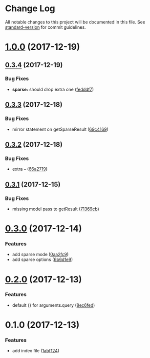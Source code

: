 # Change Log

All notable changes to this project will be documented in this file. See [standard-version](https://github.com/conventional-changelog/standard-version) for commit guidelines.

<a name="1.0.0"></a>
# [1.0.0](https://github.com/yidinghan/mongoose-paging/compare/v0.3.4...v1.0.0) (2017-12-19)



<a name="0.3.4"></a>
## [0.3.4](https://github.com/yidinghan/mongoose-paging/compare/v0.3.3...v0.3.4) (2017-12-19)


### Bug Fixes

* **sparse:** should drop extra one ([fedddf7](https://github.com/yidinghan/mongoose-paging/commit/fedddf7))



<a name="0.3.3"></a>
## [0.3.3](https://github.com/yidinghan/mongoose-paging/compare/v0.3.2...v0.3.3) (2017-12-18)


### Bug Fixes

* mirror statement on getSparseResult ([69c4169](https://github.com/yidinghan/mongoose-paging/commit/69c4169))



<a name="0.3.2"></a>
## [0.3.2](https://github.com/yidinghan/mongoose-paging/compare/v0.3.1...v0.3.2) (2017-12-18)


### Bug Fixes

* extra `=` ([66a2719](https://github.com/yidinghan/mongoose-paging/commit/66a2719))



<a name="0.3.1"></a>
## [0.3.1](https://github.com/yidinghan/mongoose-paging/compare/v0.3.0...v0.3.1) (2017-12-15)


### Bug Fixes

* missing model pass to getResult ([71369cb](https://github.com/yidinghan/mongoose-paging/commit/71369cb))



<a name="0.3.0"></a>
# [0.3.0](https://github.com/yidinghan/mongoose-paging/compare/v0.2.0...v0.3.0) (2017-12-14)


### Features

* add sparse mode ([0aa2fc9](https://github.com/yidinghan/mongoose-paging/commit/0aa2fc9))
* add sparse options ([6b6d1e9](https://github.com/yidinghan/mongoose-paging/commit/6b6d1e9))



<a name="0.2.0"></a>
# [0.2.0](https://github.com/yidinghan/mongoose-paging/compare/v0.1.0...v0.2.0) (2017-12-13)


### Features

* default {} for arguments.query ([8ec6fed](https://github.com/yidinghan/mongoose-paging/commit/8ec6fed))



<a name="0.1.0"></a>
# 0.1.0 (2017-12-13)


### Features

* add index file ([1abf124](https://github.com/yidinghan/mongoose-paging/commit/1abf124))

